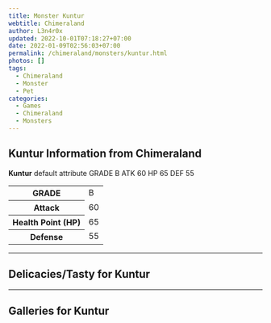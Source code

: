 ```yaml
---
title: Monster Kuntur
webtitle: Chimeraland
author: L3n4r0x
updated: 2022-10-01T07:18:27+07:00
date: 2022-01-09T02:56:03+07:00
permalink: /chimeraland/monsters/kuntur.html
photos: []
tags:
  - Chimeraland
  - Monster
  - Pet
categories:
  - Games
  - Chimeraland
  - Monsters
---
```


<section id="bootstrap-wrapper"><link rel="stylesheet" href="https://cdn.statically.io/gh/dimaslanjaka/Web-Manajemen/40ac3225/css/bootstrap-4.5-wrapper.css"/><h1>Kuntur Information from Chimeraland</h1><p><b>Kuntur</b> default attribute GRADE B ATK 60 HP 65 DEF 55<table><tr><th>GRADE</th><td>B</td></tr><tr><th>Attack</th><td>60</td></tr><tr><th>Health Point (HP)</th><td>65</td></tr><tr><th>Defense</th><td>55</td></tr></table></p><hr/><h2>Delicacies/Tasty for Kuntur</h2><hr/><div id="gallery"><h2>Galleries for Kuntur</h2><div class="row"></div></div></section>